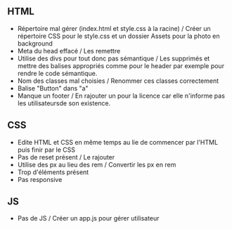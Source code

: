 ## HTML

- Répertoire mal gérer (index.html et style.css à la racine) / Créer un répertoire CSS pour le style.css et un dossier Assets pour la photo en background
- Meta du head effacé / Les remettre
- Utilise des divs pour tout donc pas sémantique / Les supprimés et mettre des balises appropriés comme pour le header par exemple pour rendre le code sémantique.
- Nom des classes mal choisies / Renommer ces classes correctement
- Balise "Button" dans "a"
- Manque un footer / En rajouter un pour la licence car elle n'informe pas les utilisateursde son existence.

## CSS

- Edite HTML et CSS en même temps au lie de commencer par l'HTML puis finir par le CSS
- Pas de reset présent / Le rajouter
- Utilise des px au lieu des rem / Convertir les px en rem
- Trop d'éléments présent
- Pas responsive

## JS

- Pas de JS / Créer un app.js pour gérer utilisateur